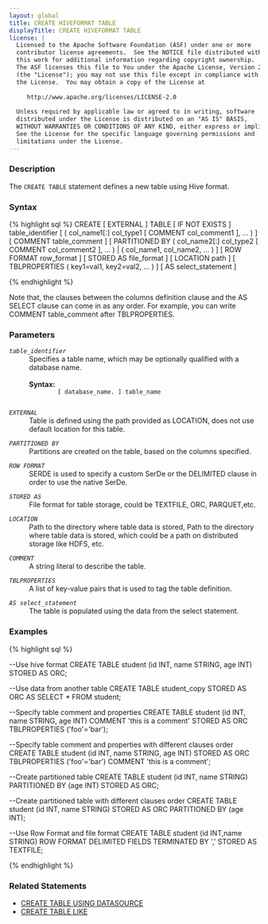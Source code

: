 ```yaml
---
layout: global
title: CREATE HIVEFORMAT TABLE
displayTitle: CREATE HIVEFORMAT TABLE
license: |
  Licensed to the Apache Software Foundation (ASF) under one or more
  contributor license agreements.  See the NOTICE file distributed with
  this work for additional information regarding copyright ownership.
  The ASF licenses this file to You under the Apache License, Version 2.0
  (the "License"); you may not use this file except in compliance with
  the License.  You may obtain a copy of the License at
 
     http://www.apache.org/licenses/LICENSE-2.0
 
  Unless required by applicable law or agreed to in writing, software
  distributed under the License is distributed on an "AS IS" BASIS,
  WITHOUT WARRANTIES OR CONDITIONS OF ANY KIND, either express or implied.
  See the License for the specific language governing permissions and
  limitations under the License.
---
```

### Description

The `CREATE TABLE` statement defines a new table using Hive format.

### Syntax
{% highlight sql %}
CREATE [ EXTERNAL ] TABLE [ IF NOT EXISTS ] table_identifier
  [ ( col_name1[:] col_type1 [ COMMENT col_comment1 ], ... ) ]
  [ COMMENT table_comment ]
  [ PARTITIONED BY ( col_name2[:] col_type2 [ COMMENT col_comment2 ], ... ) 
      | ( col_name1, col_name2, ... ) ]
  [ ROW FORMAT row_format ]
  [ STORED AS file_format ]
  [ LOCATION path ]
  [ TBLPROPERTIES ( key1=val1, key2=val2, ... ) ]
  [ AS select_statement ]

{% endhighlight %}

Note that, the clauses between the columns definition clause and the AS SELECT clause can come in
as any order. For example, you can write COMMENT table_comment after TBLPROPERTIES.

### Parameters

<dl>
  <dt><code><em>table_identifier</em></code></dt>
  <dd>
    Specifies a table name, which may be optionally qualified with a database name.<br><br>
    <b>Syntax:</b>
      <code>
        [ database_name. ] table_name
      </code>
  </dd>
</dl>

<dl>
  <dt><code><em>EXTERNAL</em></code></dt>
  <dd>Table is defined using the path provided as LOCATION, does not use default location for this table.</dd>
</dl>

<dl>
  <dt><code><em>PARTITIONED BY</em></code></dt>
  <dd>Partitions are created on the table, based on the columns specified.</dd>
</dl>

<dl>
  <dt><code><em>ROW FORMAT</em></code></dt>
  <dd>SERDE is used to specify a custom SerDe or the DELIMITED clause in order to use the native SerDe.</dd>
</dl>

<dl>
  <dt><code><em>STORED AS</em></code></dt>
    <dd>File format for table storage, could be TEXTFILE, ORC, PARQUET,etc.</dd>
</dl>

<dl>
  <dt><code><em>LOCATION</em></code></dt>
  <dd>Path to the directory where table data is stored, Path to the directory where table data is stored, which could be a path on distributed storage like HDFS, etc.</dd>
</dl>

<dl>
  <dt><code><em>COMMENT</em></code></dt>
  <dd>A string literal to describe the table.</dd>
</dl>

<dl>
  <dt><code><em>TBLPROPERTIES</em></code></dt>
  <dd>A list of key-value pairs that is used to tag the table definition.</dd>
</dl>

<dl>
  <dt><code><em>AS select_statement</em></code></dt>
  <dd>The table is populated using the data from the select statement.</dd>
</dl>


### Examples
{% highlight sql %}

--Use hive format
CREATE TABLE student (id INT, name STRING, age INT) STORED AS ORC;

--Use data from another table
CREATE TABLE student_copy STORED AS ORC
  AS SELECT * FROM student;

--Specify table comment and properties
CREATE TABLE student (id INT, name STRING, age INT)
  COMMENT 'this is a comment'
  STORED AS ORC
  TBLPROPERTIES ('foo'='bar');  

--Specify table comment and properties with different clauses order
CREATE TABLE student (id INT, name STRING, age INT)
  STORED AS ORC
  TBLPROPERTIES ('foo'='bar')
  COMMENT 'this is a comment';

--Create partitioned table
CREATE TABLE student (id INT, name STRING)
  PARTITIONED BY (age INT)
  STORED AS ORC;

--Create partitioned table with different clauses order
CREATE TABLE student (id INT, name STRING)
  STORED AS ORC
  PARTITIONED BY (age INT);

--Use Row Format and file format
CREATE TABLE student (id INT,name STRING)
  ROW FORMAT DELIMITED FIELDS TERMINATED BY ','
  STORED AS TEXTFILE;

{% endhighlight %}


### Related Statements
* [CREATE TABLE USING DATASOURCE](sql-ref-syntax-ddl-create-table-datasource.html)
* [CREATE TABLE LIKE](sql-ref-syntax-ddl-create-table-like.html)
